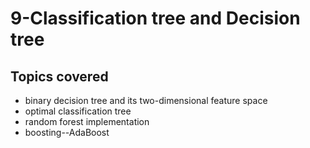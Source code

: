 # 9-Classification tree and Decision tree

## Topics covered
- binary decision tree and its two-dimensional feature space
- optimal classification tree
- random forest implementation
- boosting--AdaBoost
